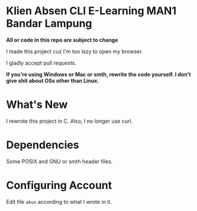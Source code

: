 # Klien Absen CLI E-Learning MAN1 Bandar Lampung
**All or code in this repo are subject to change**

I made this project cuz I'm too lazy to open my browser.

I gladly accept pull requests.

**If you're using Windows or Mac or smth, rewrite the code yourself.  I don't give shit about OSs other than Linux.**

# What's New
I rewrote this project in C. Also, I no longer use curl.

# Dependencies
Some POSIX and GNU or smth header files.

# Configuring Account
Edit file `akun` according to what I wrote in it.
